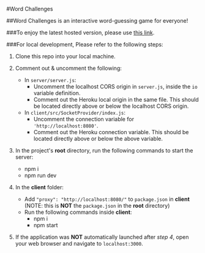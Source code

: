 #Word Challenges 

##Word Challenges is an interactive word-guessing game for everyone!

###To enjoy the latest hosted version, please use [this link](https://word-challenges.herokuapp.com/).

###For local development, Please refer to the following steps:
1. Clone this repo into your local machine.

2. Comment out & uncomment the following:
    - In `server/server.js`:
        - Uncomment the localhost CORS origin in `server.js`, inside the `io` variable definition.
        - Comment out the Heroku local origin in the same file. This should be located directly above or below the localhost CORS origin.
    - In `client/src/SocketProvider/index.js`:
        - Uncomment the connection variable for `'http://localhost:8080'`.
        - Comment out the Heroku connection variable. This should be located directly above or below the above variable.

3. In the project's **root** directory, run the following commands to start the server:
    - npm i
    - npm run dev

4. In the **client** folder:
    - Add `"proxy": "http://localhost:8080/"` to `package.json` in **client** (NOTE: this is **NOT** the `package.json` in the **root** directory)
    - Run the following commands inside **client**:
        - npm i
        - npm start

5. If the application was **NOT** automatically launched after *step 4*, open your web browser and navigate to `localhost:3000`.